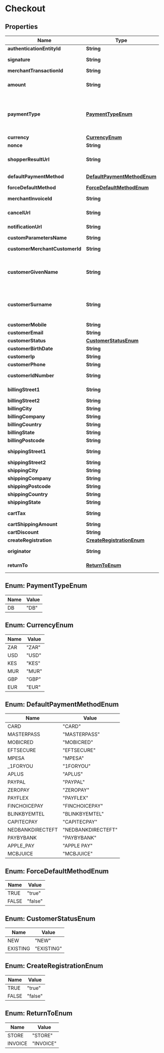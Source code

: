 

# Checkout


## Properties

| Name | Type | Description | Notes |
|------------ | ------------- | ------------- | -------------|
|**authenticationEntityId** | **String** | The entity for the request. By default, this is the channel ID. |  |
|**signature** | **String** | Token to verify the integrity of the payment, ensuring that only the merchant sending the request is accepted. |  |
|**merchantTransactionId** | **String** | Merchant-provided reference number unique for your transactions. |  |
|**amount** | **String** | The amount of the payment request. The period is used as the decimal separator. M-PESA does not support decimal amounts, so Checkout automatically rounds them up. |  |
|**paymentType** | [**PaymentTypeEnum**](#PaymentTypeEnum) | The payment type for the request. Accepts &#x60;DB&#x60;.  Does not accept &#x60;RG&#x60;, but you can tokenise a card by performing a DB with &#x60;createRegistration&#x60;.  Refund transactions through the Dashboard or as described in the &lt;a href&#x3D;\&quot;https://developer.peachpayments.com/docs/checkout-refund\&quot; target&#x3D;\&quot;_blank\&quot;&gt;documentation&lt;/a&gt;.  |  |
|**currency** | [**CurrencyEnum**](#CurrencyEnum) | The currency code of the payment request amount. |  |
|**nonce** | **String** | Unique value to represent each request. |  |
|**shopperResultUrl** | **String** | Checkout uses a POST request to redirect the customer to this URL after the customer completes checkout. Must be a valid URL that can be accessed through a browser. |  |
|**defaultPaymentMethod** | [**DefaultPaymentMethodEnum**](#DefaultPaymentMethodEnum) | The preferred payment method which is active in the checkout page at the point of redirecting. |  [optional] |
|**forceDefaultMethod** | [**ForceDefaultMethodEnum**](#ForceDefaultMethodEnum) | Force the default payment method to be the only payment method. |  [optional] |
|**merchantInvoiceId** | **String** | Merchant-provided invoice number unique for your transactions. This identifier is not sent onwards. |  [optional] |
|**cancelUrl** | **String** | The customer is redirected to this URL if they cancel checkout. It must be a valid URL that can be reached through a browser. |  [optional] |
|**notificationUrl** | **String** | Override the preconfigured webhook URL for this checkout instance, any changes to checkout will send a webhook to this url. |  [optional] |
|**customParametersName** | **String** | A name value pair used for sending custom information. |  [optional] |
|**customerMerchantCustomerId** | **String** | An identifier for this customer. Typically this is the ID that identifies the shopper in the shop&#39;s system. |  [optional] |
|**customerGivenName** | **String** | The customer&#39;s first name or given name.  Required if you send in any other customer parameters, and for some risk checks and payment providers.  Peach Payments recommends including the name so that it displays in the Peach Dashboard and is available for subsequent queries.  Truncated after 48 characters.  |  [optional] |
|**customerSurname** | **String** | The customer&#39;s last name or surname.  Required if you send in any other customer parameters, and for some risk checks and payment providers.  Peach Payments recommends including the surname so that it displays in the Peach Dashboard and is available for subsequent queries.  Truncated after 48 characters.  |  [optional] |
|**customerMobile** | **String** | The customer&#39;s mobile number. |  [optional] |
|**customerEmail** | **String** | The customer&#39;s email address. |  [optional] |
|**customerStatus** | [**CustomerStatusEnum**](#CustomerStatusEnum) | The customer&#39;s status. Accepts &#x60;NEW&#x60; or &#x60;EXISTING&#x60;. |  [optional] |
|**customerBirthDate** | **String** | The customer&#39;s birth date in the yyyy-MM-dd format. |  [optional] |
|**customerIp** | **String** | The customer&#39;s IP address. |  [optional] |
|**customerPhone** | **String** | The customer&#39;s phone number. |  [optional] |
|**customerIdNumber** | **String** | The customer&#39;s ID number, required for high-risk merchants supporting Capitec Pay. |  [optional] |
|**billingStreet1** | **String** | The door number, floor, building number, building name, and/or street name of the billing address. |  [optional] |
|**billingStreet2** | **String** | The adjoining road or locality, if required, of the billing address. |  [optional] |
|**billingCity** | **String** | The town, district, or city of the billing address. |  [optional] |
|**billingCompany** | **String** | The company of the billing address. |  [optional] |
|**billingCountry** | **String** | The country of the billing address (ISO 3166-1). |  [optional] |
|**billingState** | **String** | The county, state, or region of the billing address. |  [optional] |
|**billingPostcode** | **String** | The postal code or ZIP code of the billing address. |  [optional] |
|**shippingStreet1** | **String** | The door number, floor, building number, building name, and/or street name of the shipping address. |  [optional] |
|**shippingStreet2** | **String** | The adjoining road or locality, if required, of the shipping address. |  [optional] |
|**shippingCity** | **String** | The town, district, or city of the shipping address. |  [optional] |
|**shippingCompany** | **String** | The company of the shipping address. |  [optional] |
|**shippingPostcode** | **String** | The postal code or ZIP code of the shipping address. |  [optional] |
|**shippingCountry** | **String** | The country of the shipping address (ISO 3166-1). |  [optional] |
|**shippingState** | **String** | The county, state, or region of the shipping address. |  [optional] |
|**cartTax** | **String** | The tax percentage applied to the price of the item in the shopping cart. |  [optional] |
|**cartShippingAmount** | **String** | The total amount of the cart item including quantity. |  [optional] |
|**cartDiscount** | **String** | Discount amount applied on order amount. |  [optional] |
|**createRegistration** | [**CreateRegistrationEnum**](#CreateRegistrationEnum) | Used to enable card tokenisation with COPYandPAY. |  [optional] |
|**originator** | **String** | Used to provide a name for the application that is creating the checkout instance. |  [optional] |
|**returnTo** | [**ReturnToEnum**](#ReturnToEnum) | Text to display on \&quot;Return to Store\&quot; button on completing checkout. |  [optional] |



## Enum: PaymentTypeEnum

| Name | Value |
|---- | -----|
| DB | &quot;DB&quot; |



## Enum: CurrencyEnum

| Name | Value |
|---- | -----|
| ZAR | &quot;ZAR&quot; |
| USD | &quot;USD&quot; |
| KES | &quot;KES&quot; |
| MUR | &quot;MUR&quot; |
| GBP | &quot;GBP&quot; |
| EUR | &quot;EUR&quot; |



## Enum: DefaultPaymentMethodEnum

| Name | Value |
|---- | -----|
| CARD | &quot;CARD&quot; |
| MASTERPASS | &quot;MASTERPASS&quot; |
| MOBICRED | &quot;MOBICRED&quot; |
| EFTSECURE | &quot;EFTSECURE&quot; |
| MPESA | &quot;MPESA&quot; |
| _1FORYOU | &quot;1FORYOU&quot; |
| APLUS | &quot;APLUS&quot; |
| PAYPAL | &quot;PAYPAL&quot; |
| ZEROPAY | &quot;ZEROPAY&quot; |
| PAYFLEX | &quot;PAYFLEX&quot; |
| FINCHOICEPAY | &quot;FINCHOICEPAY&quot; |
| BLINKBYEMTEL | &quot;BLINKBYEMTEL&quot; |
| CAPITECPAY | &quot;CAPITECPAY&quot; |
| NEDBANKDIRECTEFT | &quot;NEDBANKDIRECTEFT&quot; |
| PAYBYBANK | &quot;PAYBYBANK&quot; |
| APPLE_PAY | &quot;APPLE PAY&quot; |
| MCBJUICE | &quot;MCBJUICE&quot; |



## Enum: ForceDefaultMethodEnum

| Name | Value |
|---- | -----|
| TRUE | &quot;true&quot; |
| FALSE | &quot;false&quot; |



## Enum: CustomerStatusEnum

| Name | Value |
|---- | -----|
| NEW | &quot;NEW&quot; |
| EXISTING | &quot;EXISTING&quot; |



## Enum: CreateRegistrationEnum

| Name | Value |
|---- | -----|
| TRUE | &quot;true&quot; |
| FALSE | &quot;false&quot; |



## Enum: ReturnToEnum

| Name | Value |
|---- | -----|
| STORE | &quot;STORE&quot; |
| INVOICE | &quot;INVOICE&quot; |




